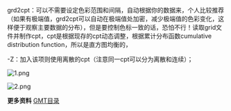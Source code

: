 <meta charset="utf-8">

grd2cpt：可以不需要设定色彩范围和间隔，自动根据你的数据来，个人比较推荐（如果有极端值，grd2cpt可以自动在极端值处加密，减少极端值的色彩变化，这样便于观察主要数据的分布），但是要控制色标一致的话，恐怕不行！读取grid文件并制作cpt，cpt是根据现存的cpt动态调整，根据累计分布函数cumulative distribution function，所以是直方图均衡的，  

-Z：加入该项则使用离散的cpt（注意同一cpt可以分为离散和连续）；  

![1.png](https://upload-images.jianshu.io/upload_images/7955445-5c5cb2729d7c033a.png?imageMogr2/auto-orient/strip%7CimageView2/2/w/440)

![2.png](https://upload-images.jianshu.io/upload_images/7955445-7cc15e8a460c8fe9.png?imageMogr2/auto-orient/strip%7CimageView2/2/w/440)

**更多资料**
[GMT目录](https://www.jianshu.com/p/321f67983c42)
